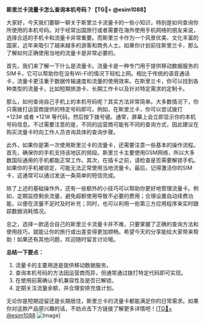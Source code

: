 **斯里兰卡流量卡怎么查询本机号码？【TG💪+ @esim1088】**

大家好，今天我们要聊一聊关于斯里兰卡流量卡的一些小知识，特别是如何查询你所使用的本机号码。对于经常出国旅行或者需要在海外使用手机网络的朋友来说，选择合适的手机卡和流量卡非常重要。而斯里兰卡作为一个风景优美、文化丰富的国家，近年来吸引了越来越多的游客和商务人士。如果你计划前往斯里兰卡，那么了解如何正确使用当地的流量卡是非常必要的。

首先，我们来了解一下什么是流量卡。流量卡是一种专门用于提供移动数据服务的SIM卡，它可以帮助你在没有Wi-Fi的情况下轻松上网。相比于传统的语音通话卡，流量卡更注重于数据传输速度和流量的使用效率。在斯里兰卡，你可以找到各种类型的流量卡，比如短期旅游卡、长期工作卡以及针对特定需求的定制卡。

那么，如何查询自己手机上的本机号码呢？其实方法非常简单。大多数情况下，你只需拨打运营商提供的特定号码即可。例如，在斯里兰卡，你可以尝试拨打 *123# 或者 *121# 等代码，然后按下拨号键。通常，屏幕上会立即显示你的本机号码信息。不过需要注意的是，不同的运营商可能有不同的查询方式，因此建议在购买流量卡时向工作人员咨询具体的查询步骤。

此外，如果你是第一次使用斯里兰卡的流量卡，还需要注意一些基本的操作流程。首先，确保你的手机支持该地区的频段。斯里兰卡主要使用GSM网络，所以大多数国际通用的手机都能正常工作。其次，在插卡之前，请检查是否需要解锁手机。如果你的手机被锁定，可能无法正常使用当地流量卡。最后，记得激活你的SIM卡，这通常可以通过发送一条简单的短信完成。

除了上述的基础操作外，还有一些额外的小技巧可以帮助你更好地管理流量卡。例如，定期监控剩余流量，避免超额使用导致不必要的费用；合理设置自动续费功能，以便在流量不足时及时补充；同时，也可以利用一些第三方应用程序来实时跟踪数据消耗情况。

总之，选择一款适合自己的斯里兰卡流量卡并不难，只要掌握了正确的查询方法和使用技巧，就能让你的旅行或出差变得更加顺畅。希望今天的分享能给大家带来帮助！如果还有其他问题，欢迎随时留言讨论哦。

**总结一下要点：**
1. 流量卡的主要用途是提供移动数据服务。
2. 查询本机号码的方法因运营商而异，但通常通过拨打特定代码即可实现。
3. 在使用前需确认手机兼容性及是否已解锁。
4. 定期关注流量余额，并合理安排充值计划。

无论你是短期逗留还是长期居住，斯里兰卡的流量卡都能满足你的日常需求。如果你对这款产品感兴趣的话，不妨点击下方链接了解更多详情吧！[[TG💪+ @esim1088](https://t.me/s/esim1088) ![Image](https://i.postimg.cc/4NQfJmqS/Snipaste-2025-05-13-00-14-12.png)]